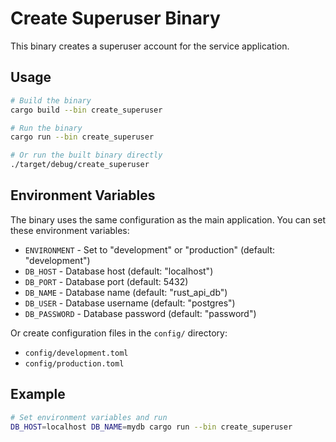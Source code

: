 # Create Superuser Binary

This binary creates a superuser account for the service application.

## Usage

```bash
# Build the binary
cargo build --bin create_superuser

# Run the binary
cargo run --bin create_superuser

# Or run the built binary directly
./target/debug/create_superuser
```

## Environment Variables

The binary uses the same configuration as the main application. You can set these environment variables:

- `ENVIRONMENT` - Set to "development" or "production" (default: "development")
- `DB_HOST` - Database host (default: "localhost")
- `DB_PORT` - Database port (default: 5432)
- `DB_NAME` - Database name (default: "rust_api_db")
- `DB_USER` - Database username (default: "postgres")
- `DB_PASSWORD` - Database password (default: "password")

Or create configuration files in the `config/` directory:
- `config/development.toml`
- `config/production.toml`

## Example

```bash
# Set environment variables and run
DB_HOST=localhost DB_NAME=mydb cargo run --bin create_superuser
```
